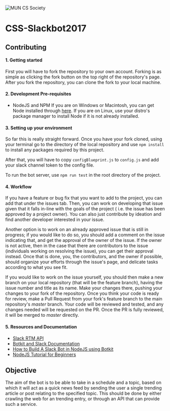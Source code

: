 ![MUN CS Society](https://blog.muncompsci.ca/wp-content/uploads/2017/09/logo-2.png)

# CSS-Slackbot2017

## Contributing

#### 1. Getting started

First you will have to fork the repository to your own account. Forking is as simple as clicking the fork button on the top right of the repository's page. After you fork the repository, you can clone the fork to your local machine.

#### 2. Development Pre-requisites

* NodeJS and NPM
If you are on Windows or Macintosh, you can get Node installed through [here](https://nodejs.org/en/download/). If you are on Linux, use your distro's package manager to install Node if it is not already installed.

#### 3. Setting up your environment

So far this is really straight forward. Once you have your fork cloned, using your terminal go to the directory of the local repository and use `npm install` to install any packages required by this project.

After that, you will have to copy `configBlueprint.js` to `config.js` and add your slack channel token to the config file.

To run the bot server, use `npm run test` in the root directory of the project.

#### 4. Workflow

If you have a feature or bug fix that you want to add to the project, you can add that under the issues tab. Then, you can work on developing that issue given that it falls in-line with the goals of the project ( i.e. the issue has been approved by a project owner). You can also just contribute by ideation and find another developer interested in your issue.

Another option is to work on an already approved issue that is still in progress; if you would like to do so, you should add a comment on the issue indicating that, and get the approval of the owner of the issue. If the owner is not active, then in the case that there are contributors to the issue (individuals working on resolving the issue), you can get their approval instead. Once that is done, you, the contributors, and the owner if possible, should organize your efforts through the issue's page, and delicate tasks according to what you see fit.

If you would like to work on the issue yourself, you should then make a new branch on your local repository (that will be the feature branch), having the issue number and title as its name. Make your changes there, pushing your changes to your fork of the repository. Once you think your code is ready for review, make a Pull Request from your fork's feature branch to the main repository's _master_ branch. Your code will be reviewed and tested, and any changes needed will be requested on the PR. Once the PR is fully reviewed, it will be merged to _master_ directly.

#### 5. Resources and Documentation

* [Slack RTM API](https://api.slack.com/rtm)
* [Botkit and Slack Documentation](https://github.com/howdyai/botkit/blob/HEAD/docs/readme-slack.md)
* [How to Build A Slack Bot in NodeJS using Botkit](https://fossbytes.com/how-to-build-a-slack-chat-bot-in-nodejs-using-botkit/)
* [NodeJS Tutorial for Beginners](https://www.youtube.com/watch?v=U8XF6AFGqlc)

## Objective

The aim of the bot is to be able to take in a schedule and a topic, based on which it will act as a quick news feed by sending the user a single trending article or post relating to the specified topic. This should be done by either crawling the web for an trending entry, or through an API that can provide such a service.
